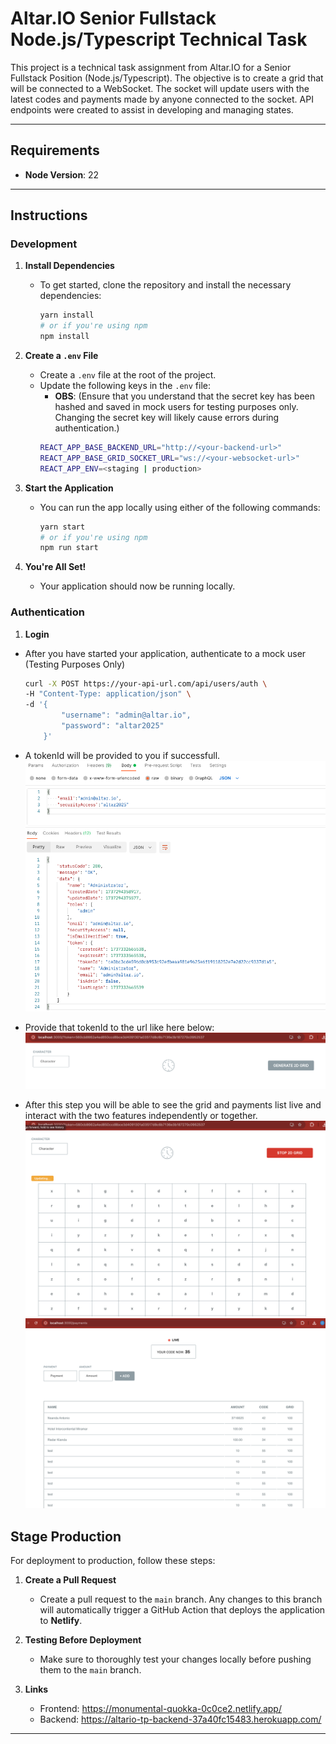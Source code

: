 
# Altar.IO Senior Fullstack Node.js/Typescript Technical Task

This project is a technical task assignment from Altar.IO for a Senior Fullstack Position (Node.js/Typescript). The objective is to create a grid that will be connected to a WebSocket. The socket will update users with the latest codes and payments made by anyone connected to the socket. API endpoints were created to assist in developing and managing states.

---

## Requirements

- **Node Version**: 22

---

## Instructions

### Development

1. **Install Dependencies**
   - To get started, clone the repository and install the necessary dependencies:
     ```bash
     yarn install
     # or if you're using npm
     npm install
     ```

2. **Create a `.env` File**
   - Create a `.env` file at the root of the project.
   - Update the following keys in the `.env` file:
     - **OBS**: (Ensure that you understand that the secret key has been hashed and saved in mock users for testing purposes only. Changing the secret key will likely cause errors during authentication.)
     ```bash
     REACT_APP_BASE_BACKEND_URL="http://<your-backend-url>"
     REACT_APP_BASE_GRID_SOCKET_URL="ws://<your-websocket-url>"
     REACT_APP_ENV=<staging | production>  
     ```

3. **Start the Application**
   - You can run the app locally using either of the following commands:
     ```bash
     yarn start
     # or if you're using npm
     npm run start
     ```

4. **You're All Set!**
   - Your application should now be running locally.


### Authentication

1. **Login**
 - After you have started your application, authenticate to a mock user (Testing Purposes Only)
    ```bash
    curl -X POST https://your-api-url.com/api/users/auth \
    -H "Content-Type: application/json" \
    -d '{
            "username": "admin@altar.io",
            "password": "altar2025"
        }'
    ```
- A tokenId will be provided to you if successfull.
![Screenshot 2](screenshots/screenshot-postman.png)

- Provide that tokenId to the url like here below:
![Screenshot 3](screenshots/screenshot-token-url.png)

- After this step you will be able to see the grid and payments list live and interact with the two features independently or together.
![Screenshot 4](screenshots/screenshot-grid.png)
![Screenshot 5](screenshots/screenshot-payments.png)

## Stage Production

For deployment to production, follow these steps:

1. **Create a Pull Request**
   - Create a pull request to the `main` branch. Any changes to this branch will automatically trigger a GitHub Action that deploys the application to **Netlify**.

2. **Testing Before Deployment**
   - Make sure to thoroughly test your changes locally before pushing them to the `main` branch.

3. **Links**
    - Frontend: https://monumental-quokka-0c0ce2.netlify.app/
    - Backend: https://altario-tp-backend-37a40fc15483.herokuapp.com/

---

